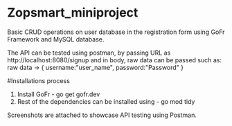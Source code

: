 # Zopsmart_miniproject
Basic CRUD operations on user database in the registration form using GoFr Framework and MySQL database.

The API can be tested using postman, by passing URL as http://localhost:8080/signup and in body, raw data can be passed such as:
raw data ->
{
username:"user_name",
password:"Password"
}

#Installations process
1) Install GoFr - go get gofr.dev
2) Rest of the dependencies can be installed using -  go mod tidy

Screenshots are attached to showcase API testing using Postman.
